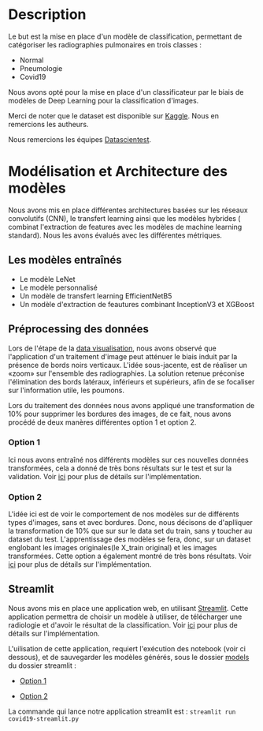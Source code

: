 # Description 
Le but est la mise en place d'un modèle de classification, permettant de catégoriser les radiographies pulmonaires en trois classes : 
- Normal 
- Pneumologie
- Covid19

Nous avons opté pour la mise en place d'un classificateur par le biais de modèles de Deep Learning pour la classification d'images.

Merci de noter que le dataset est disponible sur [Kaggle](https://www.kaggle.com/tawsifurrahman/covid19-radiography-database). Nous en remercions les autheurs.

Nous remercions les équipes [Datascientest](https://datascientest.com/).

# Modélisation et Architecture des modèles
Nous avons mis en place différentes architectures basées sur les réseaux convolutifs (CNN), le transfert learning ainsi que les modèles hybrides ( combinat l'extraction de features avec les modèles de machine learning standard). Nous les avons évalués avec les différentes métriques.

## Les modèles entraînés 

- Le modèle LeNet
- Le modèle personnalisé
- Un modèle de transfert learning EfficientNetB5
- Un modèle d'extraction de feautures combinant InceptionV3 et XGBoost

## Préprocessing des données

Lors de l'étape de la [data visualisation](https://github.com/sihamsaid/covid19-detection/blob/main/dataviz/datavisualisation.ipynb/), nous avons observé que l'application d'un traitement d'image peut atténuer le biais induit par la présence de bords noirs verticaux. L'idée sous-jacente, est de réaliser un «zoom» sur l'ensemble des radiographies. La solution retenue préconise l'élimination des bords latéraux, inférieurs et supérieurs, afin de se focaliser sur l'information utile, les poumons. 

Lors du traitement des données nous avons appliqué une transformation de 10% pour supprimer les bordures des images, de ce fait, nous avons procédé de deux manères différentes option 1 et option 2. 

### Option 1

Ici nous avons entraîné nos différents modèles sur ces nouvelles données transformées, cela a donné de très bons résultats sur le test et sur la validation. Voir [ici](https://github.com/sihamsaid/covid19-detection/blob/main/modeling/covid19_V1.ipynb) pour plus de détails sur l'implémentation.

### Option 2

L'idée ici est de voir le comportement de nos modèles sur de différents types d'images, sans et avec bordures. Donc, nous décisons de d'aplliquer la transformation de 10% que sur  sur le data set du train, sans y toucher au dataset du test. L'apprentissage des modèles se fera, donc, sur un dataset englobant les images originales(le X_train original) et les images transformées. Cette option a également montré de très bons résultats. 
Voir [ici](https://github.com/sihamsaid/covid19-detection/blob/main/modeling/covid19_V2.ipynb) pour plus de détails sur l'implémentation.



## Streamlit

Nous avons mis en place une application web, en utilisant [Streamlit]( https://www.streamlit.io/). Cette application permettra de choisir un modèle à utiliser, de télécharger une radiologie et d'avoir le résultat de la classification. Voir [ici](https://github.com/sihamsaid/covid19-detection/blob/main/streamlit/covid19-streamlit.py) pour plus de détails sur l'implémentation.

L'uilisation de cette application, requiert l'exécution des notebook (voir ci dessous), et de sauvegarder les modèles générés, sous le dossier [models](https://github.com/sihamsaid/covid19-detection/tree/main/streamlit/models) du dossier streamlit :

-  [Option 1](https://github.com/sihamsaid/covid19-detection/blob/main/modeling/covid19_V1.ipynb)  

- [Option 2](https://github.com/sihamsaid/covid19-detection/blob/main/modeling/covid19_V2.ipynb)


La commande qui lance notre application streamlit est : `streamlit run covid19-streamlit.py`
